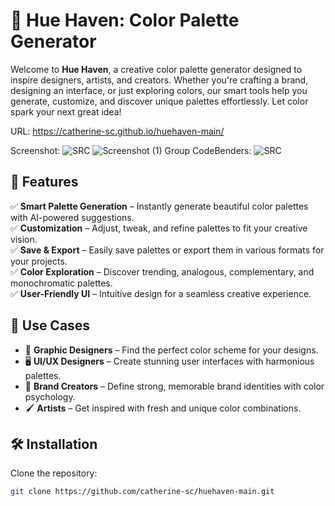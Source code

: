 # 🎨 Hue Haven: Color Palette Generator

Welcome to **Hue Haven**, a creative color palette generator designed to inspire designers, artists, and creators. Whether you're crafting a brand, designing an interface, or just exploring colors, our smart tools help you generate, customize, and discover unique palettes effortlessly. Let color spark your next great idea! 

URL:
https://catherine-sc.github.io/huehaven-main/

Screenshot:
![SRC](https://github.com/user-attachments/assets/10bd3957-37b2-4834-96ef-2ed1a9d71165)
![Screenshot (1)](https://github.com/user-attachments/assets/eef5d9b1-05eb-41ff-9f47-306c3c9e930f)
Group CodeBenders:
![SRC](https://github.com/user-attachments/assets/eed37142-6175-4075-a570-c89cf729c64f)





## 🚀 Features  

✅ **Smart Palette Generation** – Instantly generate beautiful color palettes with AI-powered suggestions.  
✅ **Customization** – Adjust, tweak, and refine palettes to fit your creative vision.  
✅ **Save & Export** – Easily save palettes or export them in various formats for your projects.  
✅ **Color Exploration** – Discover trending, analogous, complementary, and monochromatic palettes.  
✅ **User-Friendly UI** – Intuitive design for a seamless creative experience.  

## 🎯 Use Cases  

- 🎨 **Graphic Designers** – Find the perfect color scheme for your designs.  
- 🖥️ **UI/UX Designers** – Create stunning user interfaces with harmonious palettes.  
- 📢 **Brand Creators** – Define strong, memorable brand identities with color psychology.  
- 🖌️ **Artists** – Get inspired with fresh and unique color combinations.  

## 🛠️ Installation  

Clone the repository:  

```sh
git clone https://github.com/catherine-sc/huehaven-main.git

